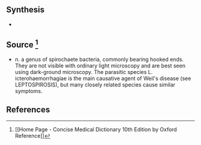 ## Synthesis
- 
## Source [^1]
- n. a genus of spirochaete bacteria, commonly bearing hooked ends. They are not visible with ordinary light microscopy and are best seen using dark-ground microscopy. The parasitic species L. icterohaemorrhagiae is the main causative agent of Weil's disease (see LEPTOSPIROSIS), but many closely related species cause similar symptoms.
## References

[^1]: [[Home Page - Concise Medical Dictionary 10th Edition by Oxford Reference]]
